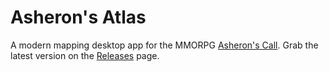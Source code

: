 # Asheron's Atlas

A modern mapping desktop app for the MMORPG [Asheron's Call](https://en.wikipedia.org/wiki/Asheron%27s_Call). Grab the latest version on the [Releases](https://github.com/AsheronDB/AsheronsAtlas/releases) page.